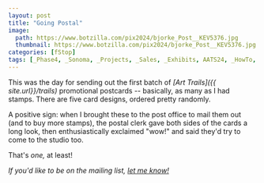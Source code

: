 ```yaml
---
layout: post
title: "Going Postal"
image:
  path: https://www.botzilla.com/pix2024/bjorke_Post__KEV5376.jpg
  thumbnail: https://www.botzilla.com/pix2024/bjorke_Post__KEV5376.jpg
categories: [fStop]
tags: [_Phase4, _Sonoma, _Projects, _Sales, _Exhibits, AATS24, _HowTo, ArtTrails24]
---
```


This was the day for sending out the first batch of _[Art Trails]({{ site.url}}/trails)_ promotional postcards -- basically, as many as I had stamps. There are five card designs, ordered pretty randomly.

A positive sign: when I brought these to the post office to mail them out (and to buy more stamps), the postal clerk gave both sides of the cards a long look, then enthusiastically exclaimed "wow!" and said they'd try to come to the studio too.

That's _one,_ at least!

<i>If you'd like to be on the mailing list, <a href="mailto:kevin+books@vumondo.com?subject=Please%20Add%20Me%20to%20your%20Mailing%20List&body=Let%20me%20know%20about%20updates%20%0A%0AMy mailing address is:%0A%0AThanks%21">let me know!</a></i>

